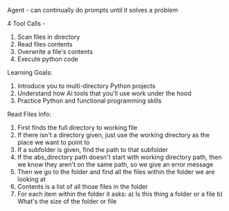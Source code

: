 Agent - can continually do prompts until it solves a problem 

4 Tool Calls -
1) Scan files in directory
2) Read files contents 
3) Overwrite a file's contents 
4) Execute python code

Learning Goals: 
1) Introduce you to multi-directory Python projects
2) Understand how AI tools that you'll use work under the hood 
3) Practice Python and functional programming skills 


Read Files Info: 
1) First finds the full directory to working file
2) If there isn't a directory given, just use the working directory as the place we want to point to 
3) If a subfolder is given, find the path to that subfolder 
4) If the abs_directory path doesn't start with working directory path, then we know they aren't on the same path, so we give an error message
5) Then we go to the folder and find all the files within the folder we are looking at 
6) Contents is a list of all those files in the folder 
7) For each item within the folder it asks:
    a) Is this thing a folder or a file
    b) What's the size of the folder or file 

